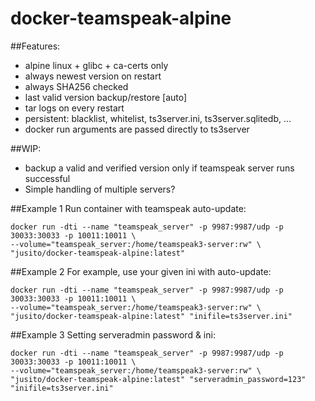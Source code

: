 # docker-teamspeak-alpine

##Features:
- alpine linux + glibc + ca-certs only
- always newest version on restart
- always SHA256 checked
- last valid version backup/restore [auto]
- tar logs on every restart
- persistent: blacklist, whitelist, ts3server.ini, ts3server.sqlitedb, ...
- docker run arguments are passed directly to ts3server

##WIP:
- backup a valid and verified version only if teamspeak server runs successful
- Simple handling of multiple servers?

##Example 1
Run container with teamspeak auto-update:
```
docker run -dti --name "teamspeak_server" -p 9987:9987/udp -p 30033:30033 -p 10011:10011 \
--volume="teamspeak_server:/home/teamspeak3-server:rw" \
"jusito/docker-teamspeak-alpine:latest"
```

##Example 2
For example, use your given ini with auto-update:
```
docker run -dti --name "teamspeak_server" -p 9987:9987/udp -p 30033:30033 -p 10011:10011 \
--volume="teamspeak_server:/home/teamspeak3-server:rw" \
"jusito/docker-teamspeak-alpine:latest" "inifile=ts3server.ini"
```

##Example 3
Setting serveradmin password & ini:
```
docker run -dti --name "teamspeak_server" -p 9987:9987/udp -p 30033:30033 -p 10011:10011 \
--volume="teamspeak_server:/home/teamspeak3-server:rw" \
"jusito/docker-teamspeak-alpine:latest" "serveradmin_password=123" "inifile=ts3server.ini"
```